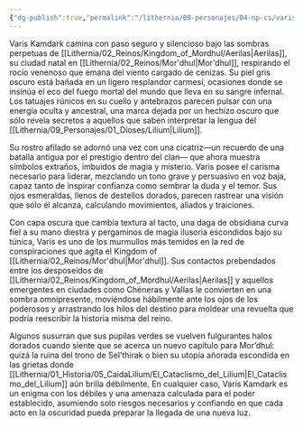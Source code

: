 ```yaml
---
{"dg-publish":true,"permalink":"/lithernia/09-personajes/04-np-cs/varis-kamdark/","title":"Varis Kamdark","tags":["lithernia","personaje"]}
---
```


Varis Kamdark camina con paso seguro y silencioso bajo las sombras perpetuas de [[Lithernia/02_Reinos/Kingdom_of_Mordhul/Aerilas\|Aerilas]], su ciudad natal en [[Lithernia/02_Reinos/Mor'dhul\|Mor'dhul]], respirando el rocío venenoso que emana del viento cargado de cenizas. Su piel gris oscuro está bañada en un ligero resplandor carmesí, ocasiones donde se insinúa el eco del fuego mortal del mundo que lleva en su sangre infernal. Los tatuajes rúnicos en su cuello y antebrazos parecen pulsar con una energía oculta y ancestral, una marca dejada por un hechizo oscuro que sólo revela secretos a aquellos que saben interpretar la lengua del [[Lithernia/09_Personajes/01_Dioses/Lilium\|Lilium]].

Su rostro afilado se adornó una vez con una cicatriz—un recuerdo de una batalla antigua por el prestigio dentro del clan— que ahora muestra símbolos extraños, imbuidos de magia y misterio. Varis posee el carisma necesario para liderar, mezclando un tono grave y persuasivo en voz baja, capaz tanto de inspirar confianza como sembrar la duda y el temor. Sus ojos esmeraldas, llenos de destellos dorados, parecen rastrear una visión que sólo él alcanza, calculando movimientos, aliados y traiciones.

Con capa oscura que cambia textura al tacto, una daga de obsidiana curva fiel a su mano diestra y pergaminos de magia ilusoria escondidos bajo su túnica, Varis es uno de los murmullos más temidos en la red de conspiraciones que agita el Kingdom of [[Lithernia/02_Reinos/Mor'dhul\|Mor'dhul]]. Sus contactos prebendados entre los desposeídos de [[Lithernia/02_Reinos/Kingdom_of_Mordhul/Aerilas\|Aerilas]] y aquellos emergentes en ciudades como Chéneras y Vallas le convierten en una sombra omnipresente, moviéndose hábilmente ante los ojos de los poderosos y arrastrando los hilos del destino para moldear una revuelta que podría reescribir la historia misma del reino.

Algunos susurran que sus pupilas verdes se vuelven fulgurantes halos dorados cuando siente que se acerca un nuevo capítulo para Mor’dhul: quizá la ruina del trono de Sel’thirak o bien su utopía añorada escondida en las grietas donde [[Lithernia/01_Historia/05_CaidaLilium/El_Cataclismo_del_Lilium\|El_Cataclismo_del_Lilium]] aún brilla débilmente. En cualquier caso, Varis Kamdark es un enigma con los débiles y una amenaza calculada para el poder establecido, asumiendo solo riesgos necesarios y confiando en que cada acto en la oscuridad pueda preparar la llegada de una nueva luz.